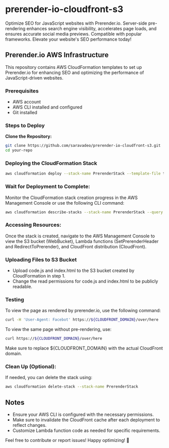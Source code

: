 # prerender-io-cloudfront-s3
Optimize SEO for JavaScript websites with Prerender.io. Server-side pre-rendering enhances search engine visibility, accelerates page loads, and ensures accurate social media previews. Compatible with popular frameworks. Elevate your website's SEO performance today!


## Prerender.io AWS Infrastructure

This repository contains AWS CloudFormation templates to set up Prerender.io for enhancing SEO and optimizing the performance of JavaScript-driven websites.

### Prerequisites

- AWS account
- AWS CLI installed and configured
- Git installed

### Steps to Deploy

**Clone the Repository:**

   ```bash
   git clone https://github.com/saravadeo/prerender-io-cloudfront-s3.git
   cd your-repo
   ```

### Deploying the CloudFormation Stack

```bash
aws cloudformation deploy --stack-name PrerenderStack --template-file template.yaml --parameter-overrides PrerenderToken=your-token
```

### Wait for Deployment to Complete:

Monitor the CloudFormation stack creation progress in the AWS Management Console or use the following CLI command:

```bash
aws cloudformation describe-stacks --stack-name PrerenderStack --query "Stacks[0].StackStatus"
```

### Accessing Resources:

Once the stack is created, navigate to the AWS Management Console to view the S3 bucket (WebBucket), Lambda functions (SetPrerenderHeader and RedirectToPrerender), and CloudFront distribution (CloudFront).

### Uploading Files to S3 Bucket

- Upload code.js and index.html to the S3 bucket created by CloudFormation in step 1.
- Change the read permissions for code.js and index.html to be publicly readable.

### Testing
To view the page as rendered by prerender.io, use the following command:

```bash
curl -H 'User-Agent: Facebot' https://${CLOUDFRONT_DOMAIN}/over/here
```

To view the same page without pre-rendering, use:
```bash
curl https://${CLOUDFRONT_DOMAIN}/over/here
```

Make sure to replace ${CLOUDFRONT_DOMAIN} with the actual CloudFront domain.

### Clean Up (Optional):

If needed, you can delete the stack using:

```bash
aws cloudformation delete-stack --stack-name PrerenderStack
```

## Notes

- Ensure your AWS CLI is configured with the necessary permissions.
- Make sure to invalidate the CloudFront cache after each deployment to reflect changes.
- Customize Lambda function code as needed for specific requirements.

Feel free to contribute or report issues! Happy optimizing! 🚀
